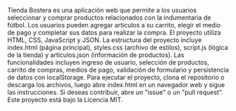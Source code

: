 Tienda Bostera es una aplicación web que permite a los usuarios seleccionar y comprar productos relacionados con la indumentaria de fútbol. Los usuarios pueden agregar artículos a su carrito, elegir el medio de pago y completar sus datos para realizar la compra. El proyecto utiliza HTML, CSS, JavaScript y JSON. La estructura del proyecto incluye index.html (página principal), styles.css (archivo de estilos), script.js (lógica de la tienda) y articulos.json (información de productos). Las funcionalidades incluyen ingreso de usuario, selección de productos, carrito de compras, medios de pago, validación de formulario y persistencia de datos con localStorage. Para ejecutar el proyecto, clona el repositorio o descarga los archivos, luego abre index.html en un navegador web y sigue las instrucciones. Si deseas contribuir, abre un "issue" o un "pull request". Este proyecto está bajo la Licencia MIT.

